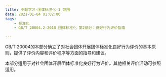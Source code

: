```yaml
---
title: 专题学习-团体标准化-1 范围
date: 2021-01-04 01:02:00
tags: 
	- 标准化
	- GB/T 20004.2-2018 团体标准化 第2部分：良好行为评价指南

---
```


GB/T 20004的本部分确立了对社会团体开展团体标准化良好行为评价的基本原则，提供了评价内容和评价程序等方面的指导和建议。

本部分适用于对社会团体开展团体标准化良好行为评价。其他相关评价活动可参照适用。